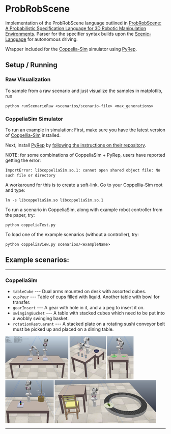 # ProbRobScene

Implementation of the ProbRobScene language outlined in [ProbRobScene: A Probabilistic Specification Language for 3D Robotic Manipulation Environments](https://arxiv.org/abs/2011.01126). Parser for the specifier syntax builds upon the [Scenic-Language](https://github.com/BerkeleyLearnVerify/Scenic) for autonomous driving.

Wrapper included for the [Coppelia-Sim](https://www.coppeliarobotics.com/) simulator using [PyRep](https://github.com/stepjam/PyRep).

## Setup / Running

### Raw Visualization 

To sample from a raw scenario and just visualize the samples in matplotlib, run

```
python runScenarioRaw <scenarios/scenario-file> <max_generations>
```


### CoppeliaSim Simulator

To run an example in simulation: First, make sure you have the latest version of [Coppellia-Sim](https://www.coppeliarobotics.com/) installed.

Next, install [PyRep](https://github.com/stepjam/PyRep) by [following the instructions on their repository](https://github.com/stepjam/PyRep).

NOTE: for some combinations of CoppeliaSim + PyRep, users have reported getting the error:

```
ImportError: libcoppeliaSim.so.1: cannot open shared object file: No such file or directory
```

A workaround for this is to create a soft-link. Go to your Coppellia-Sim root and type:

```
ln -s libcoppeliaSim.so libcoppeliaSim.so.1
```

To run a scenario in CoppeliaSim, along with example robot controller from the paper, try:

```
python coppeliaTest.py
```

To load one of the example scenarios (without a controller), try:

```
python coppeliaView.py scenarios/<exampleName>
```

## Example scenarios:
---
### CoppeliaSim 

- `tableCube` --- Dual arms mounted on desk with assorted cubes.
- `cupPour` ---  Table of cups filled with liquid. Another table with bowl for transfer.
- `gearInsert` ---  A gear with hole in it, and a a peg to insert it on.
- `swingingBucket` --- A table with stacked cubes which need to be put into a wobbly swinging basket.
- `rotationRestuarant` --- A stacked plate on a rotating sushi conveyor belt must be picked up and placed on a dining table.

<img src='pictures/dualArm.png' height=135/>
<img src='pictures/cupPour.png' height=135/>
<img src='pictures/gearInsert.png'  height=135/>
<img src='pictures/swingingBucket.png'  height=135/>
<img src='pictures/rotationRestaurant.png' height=135/>

---